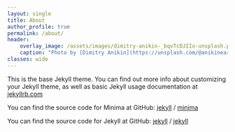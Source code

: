 ```yaml
---
layout: single
title: About
author_profile: true
permalink: /about/
header:
    overlay_image: /assets/images/dimitry-anikin-_bqvTcDJIIo-unsplash.png
    caption: "Photo by [Dimitry Anikin](https://unsplash.com/@anikinearthwalker) on [Unsplash](https://unsplash.com)"
classes: wide
---
```


This is the base Jekyll theme. You can find out more info about customizing your Jekyll theme, as well as basic Jekyll usage documentation at [jekyllrb.com](https://jekyllrb.com/)

You can find the source code for Minima at GitHub:
[jekyll][jekyll-organization] /
[minima](https://github.com/jekyll/minima)

You can find the source code for Jekyll at GitHub:
[jekyll][jekyll-organization] /
[jekyll](https://github.com/jekyll/jekyll)


[jekyll-organization]: https://github.com/jekyll
